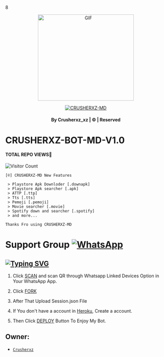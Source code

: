8<div align="center">

  <p align="center">

<img src="https://telegra.ph/file/07d8bbc06cf537002230a.jpg" alt="GIF" width="300" height="270"/>

</p>

  <p align="center">

<a href="#"><img title="CRUSHERXZ-MD" src="https://img.shields.io/badge/astro-md-green?colorA=%23ff0000&colorB=%23017e40&style=for-the-badge"></a>

</p>

</div>

#### <p align="center">By Crusherxz_xz | © | Reserved  </br> 

# CRUSHERXZ-BOT-MD-V1.0
#### TOTAL REPO VIEWS📍
![Visitor Count](https://profile-counter.glitch.me/terror-boy/count.svg)

    [©] CRUSHERXZ-MD New Features

     > Playstore Apk Downloder [.downapk]
     > Playstore Apk searcher [.apk]
     > ATTP [.ttp]
     > Tts [.tts]
     > Pemoji [.pemoji]
     > Movie searcher [.movie]
     > Spotify down and searcher [.spotify]
     > and more...  
   
   ```Thanks Fro using CRUSHERXZ-MD```
   
# Support Group <a href="https://chat.whatsapp.com/G8NlmK5VS1A0t0oglLALMW"><img alt="WhatsApp" src="https://img.shields.io/badge/-Whatsapp%20Group-lightgrey?style=for-the-badge&logo=whatsapp&logoColor=white"/></a>

## [![Typing SVG](https://readme-typing-svg.herokuapp.com?font=Rockstar-ExtraBold&color=F33A6A&lines=WELCOME+TO+Astro+MD+WA+BOT.;CREATED+BY+Crusherxz;BEST+MULTIDEVICE+WA+BOT;THANKS+FOR+VISITING+MY+GIT)](https://git.io/typing-svg)

 </a>

</p>


1. Click [SCAN](https://replit.com/@VIHANGA-YTYT/Vihanga-MD-V2-Qr?output%20only=1&lite=1#index.js) and scan QR through Whatsapp Linked Devices Option in Your WhatsApp App.

2. Click [FORK](https://github.com/Crusherxz/AstroBot-MD?organization=Crusherxz&organization=Crusherxz)

2. After That Upload Session.json File

3. If You don't have a account in [Heroku](https://signup.heroku.com/), Create a account.

5. Then Click [DEPLOY](https://heroku.com/deploy) Button To Enjoy My Bot.


## Owner:
* [`Crusherxz`](https://github.com/vihangayt0)


